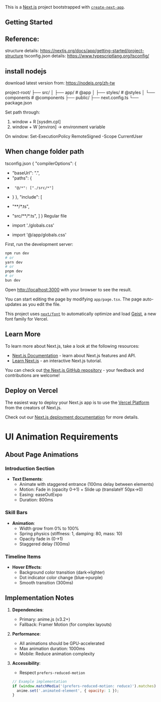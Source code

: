 This is a [Next.js](https://nextjs.org) project bootstrapped with [`create-next-app`](https://nextjs.org/docs/app/api-reference/cli/create-next-app).

## Getting Started


## Reference:
structure details: https://nextjs.org/docs/app/getting-started/project-structure
tsconfig.json details: https://www.typescriptlang.org/tsconfig/


## install nodejs
download latest version from:
  https://nodejs.org/zh-tw
  
project-root/
├── src/
│   ├── app/       # @app
│   ├── styles/    # @styles
│   └── components # @components
├── public/
├── next.config.ts
└── package.json

Set path through:
  1. window + R [sysdm.cpl]
  2. window + W [environ] -> environment variable

On window:
Set-ExecutionPolicy RemoteSigned -Scope CurrentUser

## When change folder path
tsconfig.json
    {
  "compilerOptions": {
+    "baseUrl": ".",
+    "paths": {
+      "@/*": ["./src/*"]
+    }
  },
  "include": [
-    "**/*.ts",
+    "src/**/*.ts",
  ]
}
Regular file
- import './globals.css'
+ import '@/app/globals.css'


First, run the development server:

```bash
npm run dev
# or
yarn dev
# or
pnpm dev
# or
bun dev
```

Open [http://localhost:3000](http://localhost:3000) with your browser to see the result.

You can start editing the page by modifying `app/page.tsx`. The page auto-updates as you edit the file.

This project uses [`next/font`](https://nextjs.org/docs/app/building-your-application/optimizing/fonts) to automatically optimize and load [Geist](https://vercel.com/font), a new font family for Vercel.

## Learn More

To learn more about Next.js, take a look at the following resources:

- [Next.js Documentation](https://nextjs.org/docs) - learn about Next.js features and API.
- [Learn Next.js](https://nextjs.org/learn) - an interactive Next.js tutorial.

You can check out [the Next.js GitHub repository](https://github.com/vercel/next.js) - your feedback and contributions are welcome!

## Deploy on Vercel

The easiest way to deploy your Next.js app is to use the [Vercel Platform](https://vercel.com/new?utm_medium=default-template&filter=next.js&utm_source=create-next-app&utm_campaign=create-next-app-readme) from the creators of Next.js.

Check out our [Next.js deployment documentation](https://nextjs.org/docs/app/building-your-application/deploying) for more details.


# UI Animation Requirements

## About Page Animations

### Introduction Section
- **Text Elements**:
  - Animate with staggered entrance (100ms delay between elements)
  - Motion: Fade in (opacity 0→1) + Slide up (translateY 50px→0)
  - Easing: easeOutExpo
  - Duration: 800ms

### Skill Bars
- **Animation**:
  - Width grow from 0% to 100% 
  - Spring physics (stiffness: 1, damping: 80, mass: 10)
  - Opacity fade in (0→1)
  - Staggered delay (100ms)

### Timeline Items
- **Hover Effects**:
  - Background color transition (dark→lighter)
  - Dot indicator color change (blue→purple)
  - Smooth transition (300ms)

## Implementation Notes

1. **Dependencies**:
   - Primary: anime.js (v3.2+)
   - Fallback: Framer Motion (for complex layouts)

2. **Performance**:
   - All animations should be GPU-accelerated
   - Max animation duration: 1000ms
   - Mobile: Reduce animation complexity

3. **Accessibility**:
   - Respect `prefers-reduced-motion`
   ```js
   // Example implementation
   if (window.matchMedia('(prefers-reduced-motion: reduce)').matches) {
     anime.set('.animated-element', { opacity: 1 });
   }
